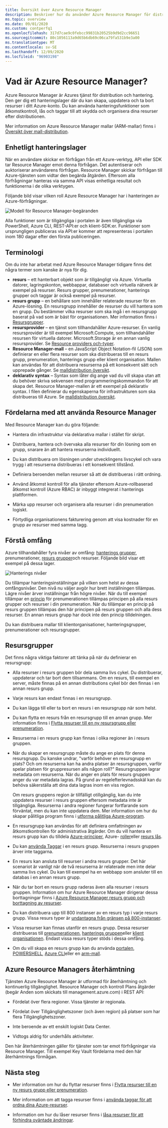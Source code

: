 ```yaml
---
title: Översikt över Azure Resource Manager
description: Beskriver hur du använder Azure Resource Manager för distribution, hantering och åtkomstkontroll av resurser i Azure.
ms.topic: overview
ms.date: 09/01/2020
ms.custom: contperfq1
ms.openlocfilehash: 317d7cae9c0febcc99831b20525b9d9d2cc96651
ms.sourcegitcommit: 80c1056113a9d65b6db69c06ca79fa531b9e3a00
ms.translationtype: MT
ms.contentlocale: sv-SE
ms.lasthandoff: 12/09/2020
ms.locfileid: "96903198"
---
```

# <a name="what-is-azure-resource-manager"></a>Vad är Azure Resource Manager?

Azure Resource Manager är Azures tjänst för distribution och hantering. Den ger dig ett hanteringslager där du kan skapa, uppdatera och ta bort resurser i ditt Azure-konto. Du kan använda hanteringsfunktioner som åtkomstkontroll, lås och taggar till att skydda och organisera dina resurser efter distributionen.

Mer information om Azure Resource Manager mallar (ARM-mallar) finns i [Översikt över mall-distribution](../templates/overview.md).

## <a name="consistent-management-layer"></a>Enhetligt hanteringslager

När en användare skickar en förfrågan från ett Azure-verktyg, API eller SDK tar Resource Manager emot denna förfrågan. Det autentiserar och auktoriserar användarens förfrågan. Resource Manager skickar förfrågan till Azure-tjänsten som vidtar den begärda åtgärden. Eftersom alla förfrågningar hanteras via samma API visas enhetliga resultat och funktionerna i de olika verktygen.

Följande bild visar vilken roll Azure Resource Manager har i hanteringen av Azure-förfrågningar.

![Modell för Resource Manager-begäranden](./media/overview/consistent-management-layer.png)

Alla funktioner som är tillgängliga i portalen är även tillgängliga via PowerShell, Azure CLI, REST-API:er och klient-SDK:er. Funktioner som ursprungligen publiceras via API:er kommer att representeras i portalen inom 180 dagar efter den första publiceringen.

## <a name="terminology"></a>Terminologi

Om du inte har arbetat med Azure Resource Manager tidigare finns det några termer som kanske är nya för dig.

* **resurs** – ett hanterbart objekt som är tillgängligt via Azure. Virtuella datorer, lagringskonton, webbappar, databaser och virtuella nätverk är exempel på resurser. Resurs grupper, prenumerationer, hanterings grupper och taggar är också exempel på resurser.
* **resurs grupp** – en behållare som innehåller relaterade resurser för en Azure-lösning. En resursgrupp innehåller de resurser du vill hantera som en grupp. Du bestämmer vilka resurser som ska ingå i en resursgrupp baserat på vad som är bäst för organisationen. Mer information finns i [Resursgrupper](#resource-groups).
* **resursprovider** – en tjänst som tillhandahåller Azure-resurser. En vanlig resursprovider är till exempel Microsoft.Compute, som tillhandahåller resursen för virtuella datorer. Microsoft.Storage är en annan vanlig resursprovider. Se [Resource providers och-typer](resource-providers-and-types.md).
* **Resource Manager-mall** – en JavaScript Object Notation-fil (JSON) som definierar en eller flera resurser som ska distribueras till en resurs grupp, prenumeration, hanterings grupp eller klient organisation. Mallen kan användas för att distribuera resurserna på ett konsekvent sätt och upprepade gånger. Se [malldistribution översikt](../templates/overview.md).
* **deklarativ syntax** – Syntax som låter dig ange vad du vill skapa utan att du behöver skriva sekvensen med programmeringskommandon för att skapa det. Resource Manager-mallen är ett exempel på deklarativ syntax. I filen definierar du egenskaperna för infrastrukturen som ska distribueras till Azure.  Se [malldistribution översikt](../templates/overview.md).

## <a name="the-benefits-of-using-resource-manager"></a>Fördelarna med att använda Resource Manager

Med Resource Manager kan du göra följande:

* Hantera din infrastruktur via deklarativa mallar i stället för skript.

* Distribuera, hantera och övervaka alla resurser för din lösning som en grupp, snarare än att hantera resurserna individuellt.

* Du kan distribuera om lösningen under utvecklingens livscykel och vara trygg i att resurserna distribueras i ett konsekvent tillstånd.

* Definiera beroenden mellan resurser så att de distribueras i rätt ordning.

* Använd åtkomst kontroll för alla tjänster eftersom Azure-rollbaserad åtkomst kontroll (Azure RBAC) är inbyggt integrerat i hanterings plattformen.

* Märka upp resurser och organisera alla resurser i din prenumeration logiskt.

* Förtydliga organisationens fakturering genom att visa kostnader för en grupp av resurser med samma tagg.

## <a name="understand-scope"></a>Förstå omfång

Azure tillhandahåller fyra nivåer av omfång: [hanterings grupper](../../governance/management-groups/overview.md), prenumerationer, [resurs grupper](#resource-groups)och resurser. Följande bild visar ett exempel på dessa lager.

![Hanterings nivåer](./media/overview/scope-levels.png)

Du tillämpar hanteringsinställningar på vilken som helst av dessa omfångsnivåer. Den nivå nu väljer avgör hur brett inställningen tillämpas. Lägre nivåer ärver inställningar från högre nivåer. När du till exempel tillämpar en [princip](../../governance/policy/overview.md) för prenumerationen tillämpas principen på alla resurs grupper och resurser i din prenumeration. När du tillämpar en princip på resurs gruppen tillämpas den här principen på resurs gruppen och alla dess resurser. En annan resurs grupp har dock inte den princip tilldelningen.

Du kan distribuera mallar till klientorganisationer, hanteringsgrupper, prenumerationer och resursgrupper.

## <a name="resource-groups"></a>Resursgrupper

Det finns några viktiga faktorer att tänka på när du definierar en resursgrupp:

* Alla resurser i resurs gruppen bör dela samma livs cykel. Du distribuerar, uppdaterar och tar bort dem tillsammans. Om en resurs, till exempel en server, måste finnas på en annan distributions cykel bör den finnas i en annan resurs grupp.

* Varje resurs kan endast finnas i en resursgrupp.

* Du kan lägga till eller ta bort en resurs i en resursgrupp när som helst.

* Du kan flytta en resurs från en resursgrupp till en annan grupp. Mer information finns i [Flytta resurser till en ny resursgrupp eller prenumeration](move-resource-group-and-subscription.md).

* Resurserna i en resurs grupp kan finnas i olika regioner än i resurs gruppen.

* När du skapar en resursgrupp måste du ange en plats för denna resursgrupp. Du kanske undrar, "varför behöver en resursgrupp en plats? Och om resurserna kan ha andra platser än resursgruppen, varför spelar platsen för gruppresursen alls någon roll?" Resursgruppen lagrar metadata om resurserna. När du anger en plats för resurs gruppen anger du var metadata lagras. På grund av regelefterlevnadsskäl kan du behöva säkerställa att dina data lagras inom en viss region.

   Om resurs gruppens region är tillfälligt otillgänglig, kan du inte uppdatera resurser i resurs gruppen eftersom metadata inte är tillgängliga. Resurserna i andra regioner fungerar fortfarande som förväntat, men du kan inte uppdatera dem. Mer information om hur du skapar pålitliga program finns i [utforma pålitliga Azure-program](/azure/architecture/checklist/resiliency-per-service).

* En resursgrupp kan användas för att definiera omfattningen av åtkomstkontrollen för administrativa åtgärder. Om du vill hantera en resurs grupp kan du tilldela [Azure-principer](../../governance/policy/overview.md), Azure- [roller](../../role-based-access-control/role-assignments-portal.md)eller [resurs lås](lock-resources.md).

* Du kan [använda Taggar](tag-resources.md) i en resurs grupp. Resurserna i resurs gruppen ärver inte taggarna.

* En resurs kan ansluta till resurser i andra resurs grupper. Det här scenariot är vanligt när de två resurserna är relaterade men inte delar samma livs cykel. Du kan till exempel ha en webbapp som ansluter till en databas i en annan resurs grupp.

* När du tar bort en resurs grupp raderas även alla resurser i resurs gruppen. Information om hur Azure Resource Manager dirigerar dessa borttagningar finns i [Azure Resource Manager resurs grupp och borttagning av resurser](delete-resource-group.md).

* Du kan distribuera upp till 800 instanser av en resurs typ i varje resurs grupp. Vissa resurs typer är [undantagna från gränsen på 800-instanser](resources-without-resource-group-limit.md).

* Vissa resurser kan finnas utanför en resurs grupp. Dessa resurser distribueras till [prenumerationen](../templates/deploy-to-subscription.md), [hanterings gruppen](../templates/deploy-to-management-group.md)eller [klient organisationen](../templates/deploy-to-tenant.md). Endast vissa resurs typer stöds i dessa omfång.

* Om du vill skapa en resurs grupp kan du använda [portalen](manage-resource-groups-portal.md#create-resource-groups), [POWERSHELL](manage-resource-groups-powershell.md#create-resource-groups), [Azure CLI](manage-resource-groups-cli.md#create-resource-groups)eller en [arm-mall](../templates/deploy-to-subscription.md#resource-groups).

## <a name="resiliency-of-azure-resource-manager"></a>Azure Resource Managers återhämtning

Tjänsten Azure Resource Manager är utformad för återhämtning och kontinuerlig tillgänglighet. Resource Manager och kontroll Plans åtgärder (begär Anden som skickats till management.azure.com) i REST API:

* Fördelat över flera regioner. Vissa tjänster är regionala.

* Fördelat över Tillgänglighetszoner (och även region) på platser som har flera Tillgänglighetszoner.

* Inte beroende av ett enskilt logiskt Data Center.

* Vidtogs aldrig för underhålls aktiviteter.

Den här återhämtningen gäller för tjänster som tar emot förfrågningar via Resource Manager. Till exempel Key Vault fördelarna med den här återhämtnings förmågan.

## <a name="next-steps"></a>Nästa steg

* Mer information om hur du flyttar resurser finns i [Flytta resurser till en ny resurs grupp eller prenumeration](move-resource-group-and-subscription.md).

* Mer information om att tagga resurser finns i [använda taggar för att ordna dina Azure-resurser](tag-resources.md).

* Information om hur du låser resurser finns i [låsa resurser för att förhindra oväntade ändringar](lock-resources.md).

